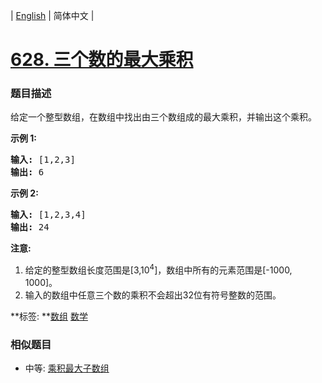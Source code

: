 | [English](README_EN.md) | 简体中文 |

# [628. 三个数的最大乘积](https://leetcode-cn.com/problems/maximum-product-of-three-numbers)
 ### 题目描述
<p>给定一个整型数组，在数组中找出由三个数组成的最大乘积，并输出这个乘积。</p>

<p><strong>示例 1:</strong></p>

<pre>
<strong>输入:</strong> [1,2,3]
<strong>输出:</strong> 6
</pre>

<p><strong>示例 2:</strong></p>

<pre>
<strong>输入:</strong> [1,2,3,4]
<strong>输出:</strong> 24
</pre>

<p><strong>注意:</strong></p>

<ol>
	<li>给定的整型数组长度范围是[3,10<sup>4</sup>]，数组中所有的元素范围是[-1000, 1000]。</li>
	<li>输入的数组中任意三个数的乘积不会超出32位有符号整数的范围。</li>
</ol>

**标签:	**[数组](https://leetcode-cn.com/tag/array) [数学](https://leetcode-cn.com/tag/math) 
 ### 相似题目
- 中等:	[乘积最大子数组](https://leetcode-cn.com/problems/maximum-product-subarray) 
